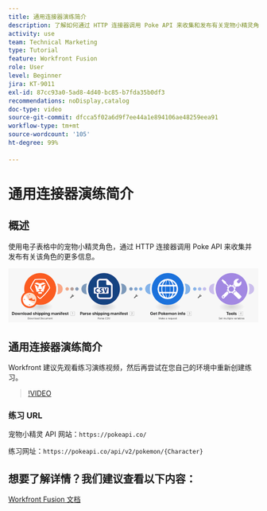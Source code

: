 ```yaml
---
title: 通用连接器演练简介
description: 了解如何通过 HTTP 连接器调用 Poke API 来收集和发布有关宠物小精灵角色的信息，一切尽在  [!DNL Adobe Workfront Fusion]。
activity: use
team: Technical Marketing
type: Tutorial
feature: Workfront Fusion
role: User
level: Beginner
jira: KT-9011
exl-id: 87cc93a0-5ad8-4d40-bc85-b7fda35b0df3
recommendations: noDisplay,catalog
doc-type: video
source-git-commit: dfcca5f02a6d9f7ee44a1e894106ae48259eea91
workflow-type: tm+mt
source-wordcount: '105'
ht-degree: 99%

---
```


# 通用连接器演练简介

## 概述

使用电子表格中的宠物小精灵角色，通过 HTTP 连接器调用 Poke API 来收集并发布有关该角色的更多信息。

![Fusion 场景的图像](assets/universal-connectors-and-routing-1.png)

## 通用连接器演练简介

Workfront 建议先观看练习演练视频，然后再尝试在您自己的环境中重新创建练习。

>[!VIDEO](https://video.tv.adobe.com/v/3416557/?quality=12&learn=on&enablevpops&captions=chi_hans)

### 练习 URL

宠物小精灵 API 网站：`https://pokeapi.co/`

练习网址：`https://pokeapi.co/api/v2/pokemon/{Character}`


## 想要了解详情？我们建议查看以下内容：

[Workfront Fusion 文档](https://experienceleague.adobe.com/zh-hans/docs/workfront-fusion/using/get-started-with-fusion/understand-workfront-fusion/workfront-fusion-overview)
